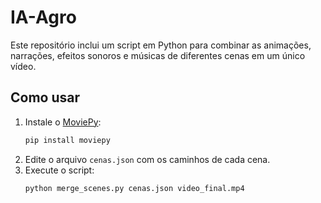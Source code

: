# IA-Agro

Este repositório inclui um script em Python para combinar as animações, narrações, efeitos sonoros e músicas de diferentes cenas em um único vídeo.

## Como usar

1. Instale o [MoviePy](https://zulko.github.io/moviepy/):
   ```bash
   pip install moviepy
   ```
2. Edite o arquivo `cenas.json` com os caminhos de cada cena.
3. Execute o script:
   ```bash
   python merge_scenes.py cenas.json video_final.mp4
   ```
